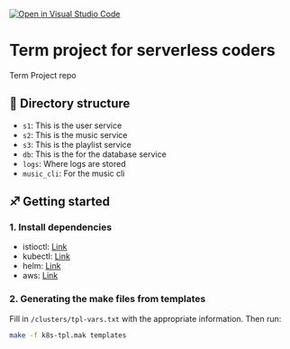 [![Open in Visual Studio Code](https://classroom.github.com/assets/open-in-vscode-f059dc9a6f8d3a56e377f745f24479a46679e63a5d9fe6f495e02850cd0d8118.svg)](https://classroom.github.com/online_ide?assignment_repo_id=7078972&assignment_repo_type=AssignmentRepo)

# Term project for serverless coders

Term Project repo

## 📂 Directory structure

- `s1`: This is the user service
- `s2`: This is the music service
- `s3`: This is the playlist service
- `db`: This is the for the database service
- `logs`: Where logs are stored
- `music_cli`: For the music cli

## ♐ Getting started

### 1. Install dependencies

- istioctl: [Link](https://istio.io/latest/docs/ops/diagnostic-tools/istioctl/)
- kubectl: [Link](https://kubernetes.io/docs/tasks/tools/)
- helm: [Link](https://helm.sh/docs/helm/helm_install/)
- aws: [Link](https://docs.aws.amazon.com/cli/latest/userguide/getting-started-install.html)

### 2. Generating the make files from templates

Fill in `/clusters/tpl-vars.txt` with the appropriate information. Then run:

```sh
make -f k8s-tpl.mak templates
```
